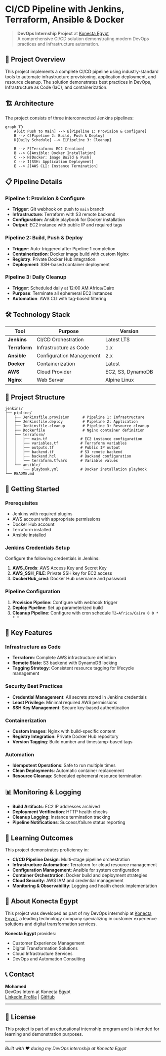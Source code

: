 # CI/CD Pipeline with Jenkins, Terraform, Ansible & Docker

> **DevOps Internship Project** at [Konecta Egypt](https://konecta.com)  
> A comprehensive CI/CD solution demonstrating modern DevOps practices and infrastructure automation.

## 🚀 Project Overview

This project implements a complete CI/CD pipeline using industry-standard tools to automate infrastructure provisioning, application deployment, and resource cleanup. The solution demonstrates best practices in DevOps, Infrastructure as Code (IaC), and containerization.

## 🏗️ Architecture

The project consists of three interconnected Jenkins pipelines:

```mermaid
graph TD
    A[Git Push to Main] --> B[Pipeline 1: Provision & Configure]
    B --> C[Pipeline 2: Build, Push & Deploy]
    D[Daily Schedule] --> E[Pipeline 3: Cleanup]
    
    B --> F[Terraform: EC2 Creation]
    B --> G[Ansible: Docker Installation]
    C --> H[Docker: Image Build & Push]
    C --> I[SSH: Application Deployment]
    E --> J[AWS CLI: Instance Termination]
```

## 📋 Pipeline Details

### Pipeline 1: Provision & Configure
- **Trigger**: Git webhook on push to `main` branch
- **Infrastructure**: Terraform with S3 remote backend
- **Configuration**: Ansible playbook for Docker installation
- **Output**: EC2 instance with public IP and required tags

### Pipeline 2: Build, Push & Deploy
- **Trigger**: Auto-triggered after Pipeline 1 completion
- **Containerization**: Docker image build with custom Nginx
- **Registry**: Private Docker Hub integration
- **Deployment**: SSH-based container deployment

### Pipeline 3: Daily Cleanup
- **Trigger**: Scheduled daily at 12:00 AM Africa/Cairo
- **Purpose**: Terminate all ephemeral EC2 instances
- **Automation**: AWS CLI with tag-based filtering

## 🛠️ Technology Stack

| Tool | Purpose | Version |
|------|---------|---------|
| **Jenkins** | CI/CD Orchestration | Latest LTS |
| **Terraform** | Infrastructure as Code | 1.x |
| **Ansible** | Configuration Management | 2.x |
| **Docker** | Containerization | Latest |
| **AWS** | Cloud Provider | EC2, S3, DynamoDB |
| **Nginx** | Web Server | Alpine Linux |

## 📁 Project Structure

```
jenkins/
├── pipline/
│   ├── Jenkinsfile.provision      # Pipeline 1: Infrastructure
│   ├── Jenkinsfile.deploy         # Pipeline 2: Application
│   ├── Jenkinsfile.cleanup        # Pipeline 3: Resource cleanup
│   ├── Dockerfile                 # Nginx container definition
│   ├── terraform/
│   │   ├── main.tf               # EC2 instance configuration
│   │   ├── variables.tf          # Terraform variables
│   │   ├── outputs.tf            # Public IP output
│   │   ├── backend.tf            # S3 remote backend
│   │   ├── backend.hcl           # Backend configuration
│   │   └── terraform.tfvars      # Variable values
│   └── ansible/
│       └── playbook.yml          # Docker installation playbook
└── README.md
```

## 🚀 Getting Started

### Prerequisites

- Jenkins with required plugins
- AWS account with appropriate permissions
- Docker Hub account
- Terraform installed
- Ansible installed

### Jenkins Credentials Setup

Configure the following credentials in Jenkins:

1. **AWS_Creds**: AWS Access Key and Secret Key
2. **AWS_SSH_FILE**: Private SSH key for EC2 access
3. **DockerHub_cred**: Docker Hub username and password

### Pipeline Configuration

1. **Provision Pipeline**: Configure with webhook trigger
2. **Deploy Pipeline**: Set up parameterized build
3. **Cleanup Pipeline**: Configure with cron schedule `TZ=Africa/Cairo 0 0 * * *`

## 🔧 Key Features

### Infrastructure as Code
- **Terraform**: Complete AWS infrastructure definition
- **Remote State**: S3 backend with DynamoDB locking
- **Tagging Strategy**: Consistent resource tagging for lifecycle management

### Security Best Practices
- **Credential Management**: All secrets stored in Jenkins credentials
- **Least Privilege**: Minimal required AWS permissions
- **SSH Key Management**: Secure key-based authentication

### Containerization
- **Custom Images**: Nginx with build-specific content
- **Registry Integration**: Private Docker Hub repository
- **Version Tagging**: Build number and timestamp-based tags

### Automation
- **Idempotent Operations**: Safe to run multiple times
- **Clean Deployments**: Automatic container replacement
- **Resource Cleanup**: Scheduled ephemeral resource termination

## 📊 Monitoring & Logging

- **Build Artifacts**: EC2 IP addresses archived
- **Deployment Verification**: HTTP health checks
- **Cleanup Logging**: Instance termination tracking
- **Pipeline Notifications**: Success/failure status reporting

## 🎯 Learning Outcomes

This project demonstrates proficiency in:

- **CI/CD Pipeline Design**: Multi-stage pipeline orchestration
- **Infrastructure Automation**: Terraform for cloud resource management
- **Configuration Management**: Ansible for system configuration
- **Container Orchestration**: Docker build and deployment strategies
- **Cloud Security**: AWS IAM and credential management
- **Monitoring & Observability**: Logging and health check implementation

## 🤝 About Konecta Egypt

This project was developed as part of my DevOps internship at [Konecta Egypt](https://konecta.com), a leading technology company specializing in customer experience solutions and digital transformation services.

**Konecta Egypt** provides:
- Customer Experience Management
- Digital Transformation Solutions
- Cloud Infrastructure Services
- DevOps and Automation Consulting

## 📞 Contact

**Mohamed**  
DevOps Intern at Konecta Egypt  
[LinkedIn Profile](https://linkedin.com/in/mohamed-moustafa20) | [GitHub](https://github.com/mhmdmstfa2010)

---

## 📄 License

This project is part of an educational internship program and is intended for learning and demonstration purposes.

---

*Built with ❤️ during my DevOps internship at Konecta Egypt*
